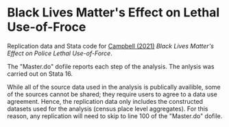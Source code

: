 # Black Lives Matter's Effect on Lethal Use-of-Froce
Replication data and Stata code for [Campbell (2021)](https://ssrn.com/abstract=3767097) *Black Lives Matter's Effect on Police Lethal Use-of-Force*. 

The "Master.do" dofile reports each step of the analysis. The anlysis was carried out on Stata 16. 

While all of the source data used in the analysis is publically availible, some of the sources cannot be shared; they require users to agree to a data use agreement. Hence, the replication data only includes the constructed datasets used for the analysis (census place level aggregates). For this reason, any replication will need to skip to line 100 of the "Master.do" dofile.
